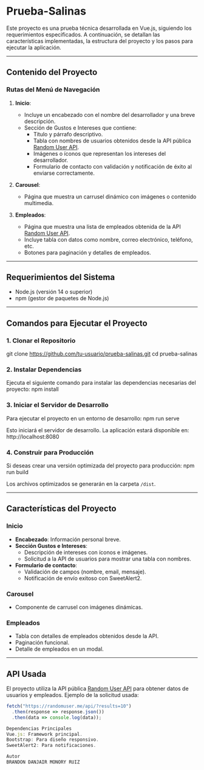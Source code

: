 # Prueba-Salinas

Este proyecto es una prueba técnica desarrollada en Vue.js, siguiendo los requerimientos especificados. A continuación, se detallan las características implementadas, la estructura del proyecto y los pasos para ejecutar la aplicación.

---

## **Contenido del Proyecto**

### **Rutas del Menú de Navegación**

1. **Inicio**:
   - Incluye un encabezado con el nombre del desarrollador y una breve descripción.
   - Sección de Gustos e Intereses que contiene:
     - Título y párrafo descriptivo.
     - Tabla con nombres de usuarios obtenidos desde la API pública [Random User API](https://randomuser.me/).
     - Imágenes o íconos que representan los intereses del desarrollador.
     - Formulario de contacto con validación y notificación de éxito al enviarse correctamente.

2. **Carousel**:
   - Página que muestra un carrusel dinámico con imágenes o contenido multimedia.

3. **Empleados**:
   - Página que muestra una lista de empleados obtenida de la API [Random User API](https://randomuser.me/).
   - Incluye tabla con datos como nombre, correo electrónico, teléfono, etc.
   - Botones para paginación y detalles de empleados.

---

## **Requerimientos del Sistema**

- Node.js (versión 14 o superior)
- npm (gestor de paquetes de Node.js)

---

## **Comandos para Ejecutar el Proyecto**

### 1. **Clonar el Repositorio**
git clone https://github.com/tu-usuario/prueba-salinas.git cd prueba-salinas

### 2. **Instalar Dependencias**
Ejecuta el siguiente comando para instalar las dependencias necesarias del proyecto:
npm install

### 3. **Iniciar el Servidor de Desarrollo**
Para ejecutar el proyecto en un entorno de desarrollo:
npm run serve

Esto iniciará el servidor de desarrollo. La aplicación estará disponible en:
http://localhost:8080

### 4. **Construir para Producción**
Si deseas crear una versión optimizada del proyecto para producción:
npm run build

Los archivos optimizados se generarán en la carpeta `/dist`.

---

## **Características del Proyecto**

### **Inicio**
- **Encabezado**: Información personal breve.
- **Sección Gustos e Intereses**:
  - Descripción de intereses con íconos e imágenes.
  - Solicitud a la API de usuarios para mostrar una tabla con nombres.
- **Formulario de contacto**:
  - Validación de campos (nombre, email, mensaje).
  - Notificación de envío exitoso con SweetAlert2.

### **Carousel**
- Componente de carrusel con imágenes dinámicas.

### **Empleados**
- Tabla con detalles de empleados obtenidos desde la API.
- Paginación funcional.
- Detalle de empleados en un modal.

---

## **API Usada**

El proyecto utiliza la API pública [Random User API](https://randomuser.me/) para obtener datos de usuarios y empleados. Ejemplo de la solicitud usada:

```javascript
fetch("https://randomuser.me/api/?results=10")
  .then(response => response.json())
  .then(data => console.log(data));

Dependencias Principales
Vue.js: Framework principal.
Bootstrap: Para diseño responsivo.
SweetAlert2: Para notificaciones.

Autor
BRANDON DANJAIR MONORY RUIZ
